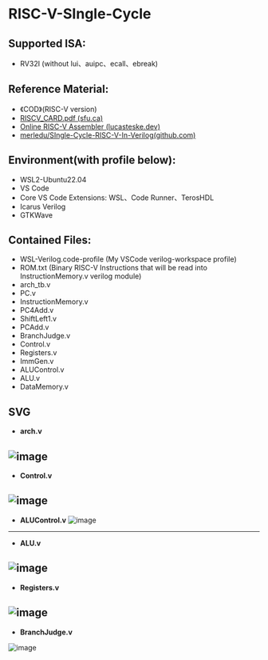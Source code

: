 # RISC-V-SIngle-Cycle
## Supported ISA:
- RV32I (without lui、auipc、ecall、ebreak)
## Reference Material:
- 《COD》(RISC-V version)
- [RISCV_CARD.pdf (sfu.ca)](https://www.cs.sfu.ca/~ashriram/Courses/CS295/assets/notebooks/RISCV/RISCV_CARD.pdf)
- [Online RISC-V Assembler (lucasteske.dev)](https://riscvasm.lucasteske.dev/#)
- [merledu/SIngle-Cycle-RISC-V-In-Verilog(github.com)](https://github.com/merledu/SIngle-Cycle-RISC-V-In-Verilog)

## Environment(with profile below):
- WSL2-Ubuntu22.04
- VS Code
- Core VS  Code Extensions:
WSL、Code Runner、TerosHDL
- Icarus Verilog
- GTKWave

## Contained Files:
- WSL-Verilog.code-profile (My VSCode verilog-workspace profile)
- ROM.txt (Binary RISC-V Instructions that will be read into InstructionMemory.v verilog module)
- arch_tb.v
- PC.v
- InstructionMemory.v
- PC4Add.v
- ShiftLeft1.v
- PCAdd.v
- BranchJudge.v
- Control.v
- Registers.v
- ImmGen.v
- ALUControl.v
- ALU.v
- DataMemory.v

## SVG
- **arch.v**
  

![image](https://raw.githubusercontent.com/Invisiphantom/RISC-V-SIngle-Cycle/main/SVG/RISC-V-Single-Cycle.svg)
---
- **Control.v**
  

![image](https://raw.githubusercontent.com/Invisiphantom/RISC-V-SIngle-Cycle/main/SVG/Control.svg)
---
- **ALUControl.v**
![image](https://raw.githubusercontent.com/Invisiphantom/RISC-V-SIngle-Cycle/main/SVG/ALUControl.svg)
---
- **ALU.v**
  

![image](https://raw.githubusercontent.com/Invisiphantom/RISC-V-SIngle-Cycle/main/SVG/ALU.svg)
---
- **Registers.v**
  

![image](https://raw.githubusercontent.com/Invisiphantom/RISC-V-SIngle-Cycle/main/SVG/Registers.svg)
---
- **BranchJudge.v**
  

![image](https://raw.githubusercontent.com/Invisiphantom/RISC-V-SIngle-Cycle/main/SVG/BranchJudge.svg)
